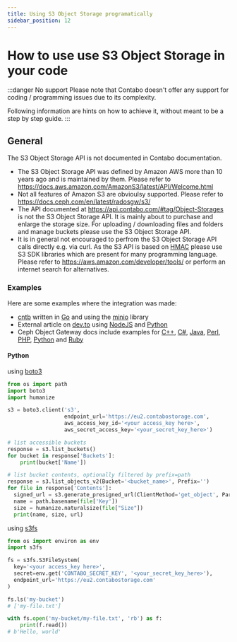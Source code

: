 ```yaml
---
title: Using S3 Object Storage programatically
sidebar_position: 12
---
```


# How to use use S3 Object Storage in your code

:::danger No support
Please note that Contabo doesn't offer any support for coding / programming issues due to its complexity.

Following information are hints on how to achieve it, without meant to be a step by step guide.
:::

## General

The S3 Object Storage API is not documented in Contabo documentation.

* The S3 Object Storage API was defined by Amazon AWS more than 10 years ago and is maintained by them. Please refer to <https://docs.aws.amazon.com/AmazonS3/latest/API/Welcome.html>
* Not all features of Amazon S3 are obvioulsy supported. Please refer to <https://docs.ceph.com/en/latest/radosgw/s3/>
* The API documented at <https://api.contabo.com/#tag/Object-Storages> is not the S3 Object Storage API. It is mainly about to purchase and enlarge the storage size. For uploading / downloading files and folders and manage buckets please use the S3 Object Storage API.
* It is in general not encouraged to perfrom the S3 Object Storage API calls directly e.g. via curl. As the S3 API is based on [HMAC](https://en.wikipedia.org/wiki/HMAC) please use S3 SDK libraries which are present for many programming language. Please refer to <https://aws.amazon.com/developer/tools/> or perform an internet search for alternatives.

### Examples

Here are some examples where the integration was made:

* [cntb](https://github.com/contabo/cntb) written in [Go](https://go.dev/) and using the [minio](https://github.com/minio/minio-go) library
* External article on [dev.to](https://dev.to/einlinuus/use-contabo-object-storage-with-nodejs-5b9l) using [NodeJS](https://nodejs.org/en/) and [Python](https://www.python.org/)
* Ceph Object Gateway docs include examples for [C++](https://docs.ceph.com/en/latest/radosgw/s3/cpp/), [C#](https://docs.ceph.com/en/latest/radosgw/s3/csharp/), [Java](https://docs.ceph.com/en/latest/radosgw/s3/java/), [Perl](https://docs.ceph.com/en/latest/radosgw/s3/perl/), [PHP](https://docs.ceph.com/en/latest/radosgw/s3/php/), [Python](https://docs.ceph.com/en/latest/radosgw/s3/python/) and [Ruby](https://docs.ceph.com/en/latest/radosgw/s3/ruby/#ruby-aws-s3-examples-aws-s3-gem)

#### Python

using [boto3](https://pypi.org/project/boto3/) 
```python
from os import path
import boto3
import humanize

s3 = boto3.client('s3',
                  endpoint_url='https://eu2.contabostorage.com',
                  aws_access_key_id='<your access_key here>',
                  aws_secret_access_key='<your_secret_key_here>')

# list accessible buckets
response = s3.list_buckets()
for bucket in response['Buckets']:
    print(bucket['Name'])

# list bucket contents, optionally filtered by prefix=path
response = s3.list_objects_v2(Bucket='<bucket_name>', Prefix='')
for file in response['Contents']:
  signed_url = s3.generate_presigned_url(ClientMethod='get_object', Params={'Bucket': bucket_name, 'Key': file['Key']})
  name = path.basename(file['Key'])
  size = humanize.naturalsize(file["Size"])
  print(name, size, url)
```

using [s3fs](https://s3fs.readthedocs.io/en/latest/#s3-compatible-storage)
```python
from os import environ as env
import s3fs

fs = s3fs.S3FileSystem(
  key='<your access_key here>',
  secret=env.get('CONTABO_SECRET_KEY', '<your_secret_key_here>'),
  endpoint_url='https://eu2.contabostorage.com'
)

fs.ls('my-bucket')
# ['my-file.txt']

with fs.open('my-bucket/my-file.txt', 'rb') as f:
    print(f.read())
# b'Hello, world'

```




